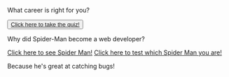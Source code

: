 <!-- -->
<div>
    <p>What career is right for you?<p>
<button><a href="https://www.princetonreview.com/quiz/career-quiz">Click here to take the quiz!</a></button>
</div>

<div>
    <p> Why did Spider-Man become a web developer?</p>
    <a href="https://www.marvel.com/characters/spider-man-peter-parker">Click here to see Spider Man!</a>
    <a href="https://heywise.com/quiz/which-spider-man-across-the-spider-verse-character-are-you/">Click here to test which Spider Man you are!</a>
    <p> Because he's great at catching bugs!</p>
</div>